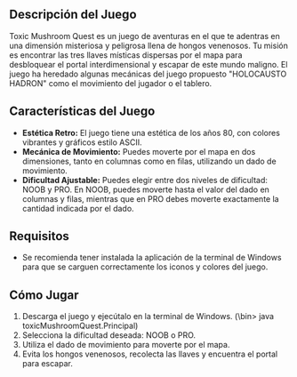 
## Descripción del Juego
Toxic Mushroom Quest es un juego de aventuras en el que te adentras en una dimensión misteriosa y peligrosa llena de hongos venenosos. 
Tu misión es encontrar las tres llaves místicas dispersas por el mapa para desbloquear el portal interdimensional y escapar de este mundo maligno.
El juego ha heredado algunas mecánicas del juego propuesto "HOLOCAUSTO HADRON" como el movimiento del jugador o el tablero.

## Características del Juego
- **Estética Retro:** El juego tiene una estética de los años 80, con colores vibrantes y gráficos estilo ASCII.
- **Mecánica de Movimiento:** Puedes moverte por el mapa en dos dimensiones, tanto en columnas como en filas, utilizando un dado de movimiento.
- **Dificultad Ajustable:** Puedes elegir entre dos niveles de dificultad: NOOB y PRO. En NOOB, puedes moverte hasta el valor del dado en columnas y filas, mientras que en PRO debes moverte exactamente la cantidad indicada por el dado.

## Requisitos
- Se recomienda tener instalada la aplicación de la terminal de Windows para que se carguen correctamente los iconos y colores del juego.

## Cómo Jugar
1. Descarga el juego y ejecútalo en la terminal de Windows. (\bin> java toxicMushroomQuest.Principal) 
2. Selecciona la dificultad deseada: NOOB o PRO.
3. Utiliza el dado de movimiento para moverte por el mapa.
4. Evita los hongos venenosos, recolecta las llaves y encuentra el portal para escapar.

